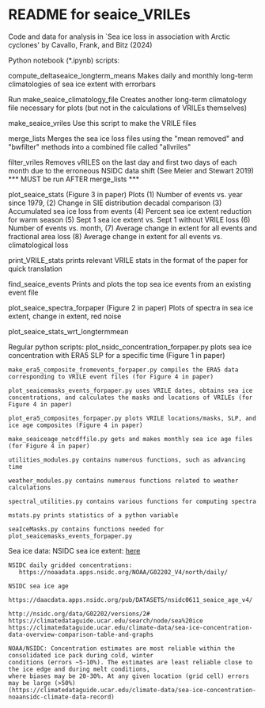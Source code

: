 # README for seaice_VRILEs

Code and data for analysis in `Sea ice loss in association with Arctic cyclones' by Cavallo, Frank, and Bitz (2024)

Python notebook (*.ipynb) scripts:

compute_deltaseaice_longterm_means
    Makes daily and monthly long-term climatologies of sea ice extent with errorbars

Run make_seaice_climatology_file
    Creates another long-term climatology file necessary for plots (but not in the calculations of VRILEs themselves)

make_seaice_vriles 
    Use this script to make the VRILE files

merge_lists
    Merges the sea ice loss files using the "mean removed" and "bwfilter" methods into a combined file called "allvriles"

filter_vriles
   Removes vRILES on the last day and first two days of each month due to the erroneous NSIDC data shift (See Meier and Stewart 2019)
 *** MUST be run AFTER merge_lists ***
    
plot_seaice_stats (Figure 3 in paper)
	Plots (1) Number of events vs. year since 1979, 
          (2) Change in SIE distribution decadal comparison
          (3) Accumulated sea ice loss from events
          (4) Percent sea ice extent reduction for warm season
          (5) Sept 1 sea ice extent vs. Sept 1 without VRILE loss
	      (6) Number of events vs. month, 
	      (7) Average change in extent for all events and fractional area loss
	      (8) Average change in extent for all events vs. climatological loss

print_VRILE_stats
    prints relevant VRILE stats in the format of the paper for quick translation

find_seaice_events
    Prints and plots the top sea ice events from an existing event file

plot_seaice_spectra_forpaper (Figure 2 in paper)
    Plots of spectra in sea ice extent, change in extent, red noise
	
plot_seaice_stats_wrt_longtermmean

Regular python scripts:
    plot_nsidc_concentration_forpaper.py plots sea ice concentration with ERA5 SLP for a specific time (Figure 1 in paper)
    
    make_era5_composite_fromevents_forpaper.py compiles the ERA5 data corresponding to VRILE event files (for Figure 4 in paper)
    
    plot_seaicemasks_events_forpaper.py uses VRILE dates, obtains sea ice concentrations, and calculates the masks and locations of VRILEs (for Figure 4 in paper)
    
    plot_era5_composites_forpaper.py plots VRILE locations/masks, SLP, and ice age composites (Figure 4 in paper)
    
    make_seaiceage_netcdffile.py gets and makes monthly sea ice age files (for Figure 4 in paper)
    
    utilities_modules.py contains numerous functions, such as advancing time
    
    weather_modules.py contains numerous functions related to weather calculations
    
    spectral_utilities.py contains various functions for computing spectra
    
    mstats.py prints statistics of a python variable
    
    seaIceMasks.py contains functions needed for plot_seaicemasks_events_forpaper.py

Sea ice data:
    NSIDC sea ice extent:
       [here](https://noaadata.apps.nsidc.org/NOAA/G02135/north/daily/data/)

    NSIDC daily gridded concentrations:
       https://noaadata.apps.nsidc.org/NOAA/G02202_V4/north/daily/

    NSIDC sea ice age
       https://daacdata.apps.nsidc.org/pub/DATASETS/nsidc0611_seaice_age_v4/

    http://nsidc.org/data/G02202/versions/2#
    https://climatedataguide.ucar.edu/search/node/sea%20ice
    https://climatedataguide.ucar.edu/climate-data/sea-ice-concentration-data-overview-comparison-table-and-graphs
   
    NOAA/NSIDC: Concentration estimates are most reliable within the consolidated ice pack during cold, winter 
    conditions (errors ~5-10%). The estimates are least reliable close to the ice edge and during melt conditions, 
    where biases may be 20-30%. At any given location (grid cell) errors may be large (>50%) 
    (https://climatedataguide.ucar.edu/climate-data/sea-ice-concentration-noaansidc-climate-data-record)

